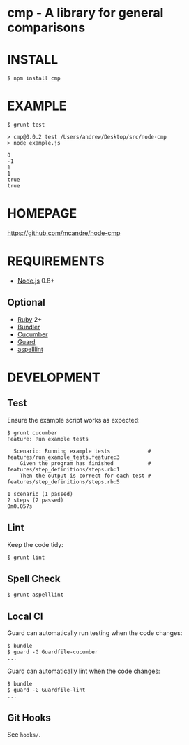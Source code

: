# cmp - A library for general comparisons

# INSTALL

```
$ npm install cmp
```

# EXAMPLE

```
$ grunt test

> cmp@0.0.2 test /Users/andrew/Desktop/src/node-cmp
> node example.js

0
-1
1
1
true
true
```

# HOMEPAGE

https://github.com/mcandre/node-cmp

# REQUIREMENTS

* [Node.js](http://nodejs.org/) 0.8+

## Optional

* [Ruby](https://www.ruby-lang.org/) 2+
* [Bundler](http://bundler.io/)
* [Cucumber](http://cukes.info/)
* [Guard](http://guardgem.org/)
* [aspelllint](https://github.com/mcandre/aspelllint)

# DEVELOPMENT

## Test

Ensure the example script works as expected:

    $ grunt cucumber
    Feature: Run example tests

      Scenario: Running example tests            # features/run_example_tests.feature:3
        Given the program has finished           # features/step_definitions/steps.rb:1
        Then the output is correct for each test # features/step_definitions/steps.rb:5

    1 scenario (1 passed)
    2 steps (2 passed)
    0m0.057s

## Lint

Keep the code tidy:

    $ grunt lint

## Spell Check

    $ grunt aspelllint

## Local CI

Guard can automatically run testing when the code changes:

    $ bundle
    $ guard -G Guardfile-cucumber
    ...

Guard can automatically lint when the code changes:

    $ bundle
    $ guard -G Guardfile-lint
    ...

## Git Hooks

See `hooks/`.
